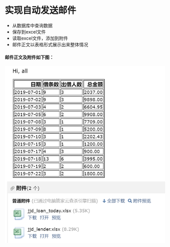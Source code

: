 # 实现自动发送邮件

- 从数据库中查询数据
- 保存到excel文件
- 读取excel文件，添加到附件
- 邮件正文以表格形式展示出来整体情况
#### 邮件正文及附件如下图：
![图片](https://github.com/ElsaQf/LearningDataScienceIntern/blob/master/AutoPostEmail/%E8%87%AA%E5%8A%A8%E5%8F%91%E9%80%81%E9%82%AE%E4%BB%B6%E6%A0%BC%E5%BC%8F.png)
